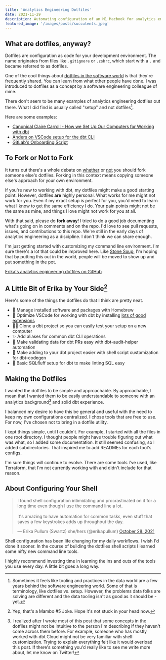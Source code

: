 ```yaml
---
title: 'Analytics Engineering Dotfiles'
date: 2021-11-29
description: Automating configuration of an M1 Macbook for analytics engineering. Includes configuration of VSCode for working with dbt and Jinja. Fork it for easy setup of your own mac, or check it out for inspiration for zsh aliases.
featured_image: '/images/posts/succulents.jpeg'
---
```


## What are dotfiles, anyway?

Dotfiles are configuration as code for your development environment. The name
originates from files like `.gitignore` or `.zshrc`, which start with a `.` and
became referred to as dotfiles.

One of the cool things about [dotfiles in the software world](https://dotfiles.github.io/)
is that they're frequently shared. You can learn from what other people have
done. I was introduced to dotfiles as a concept by a software engineering
colleague of mine.

There don't seem to be many examples of analytics engineering dotfiles out
there. What I did find is usually called "setup" and not dotfiles[^3].

Here are some examples:

* [Canonical Claire Carroll - How we Set Up Our Computers for Working with dbt](https://discourse.getdbt.com/t/how-we-set-up-our-computers-for-working-on-dbt-projects/243)
* [Anders on VSCode setup for the dbt CLI](https://discourse.getdbt.com/t/setting-up-vscode-to-use-with-the-dbt-cli/3291)
* [GitLab's Onboarding Script](https://gitlab.com/gitlab-data/analytics/-/blob/master/admin/onboarding_script.zsh)

## To Fork or Not to Fork

It turns out there's a whole debate on [whether](https://zachholman.com/2010/08/dotfiles-are-meant-to-be-forked/)
or [not](https://www.anishathalye.com/2014/08/03/managing-your-dotfiles/) you should
fork someone else's dotfiles. Forking in this context means copying someone
else's approach for your own environment.

If you're new to working with dbt, my dotfiles might make a good starting point.
However, dotfiles **are** highly personal. What works for me might not work for
you. Even if my exact setup is perfect for you, you'd need to learn what I know
to get the same efficiency I do. Your pain points might not be the same as mine,
and things I love might not work for you at all.

With that said, please do **fork away**! I tried to do a good job documenting
what's going on in comments and on the repo. I'd love to see pull requests, issues,
and contributions to this repo. We're still in the early days of analytics
engineering as a discipline. I don't think we can share enough.

I'm just getting started with customizing my command line environment. I'm sure
there's a lot that could be improved here. Like [Stone Soup](https://en.wikipedia.org/wiki/Stone_Soup),
I'm hoping that by putting this out in the world, people will be moved to
show up and put something in the pot.

[Erika's analytics engineering dotfiles on GitHub](https://github.com/erika-e/dotfiles)

## A Little Bit of Erika by Your Side[^Mambo]

Here's some of the things the dotfiles do that I think are pretty neat.

* 🍺  Manage installed software and packages with Homebrew
* 🦾  Optimize VSCode for working with dbt by installing [lots of good extensions](https://github.com/erika-e/dotfiles/tree/main/vscode)
* 👩‍🔬  Clone a dbt project so you can easily test your setup on a new computer
* ✨  Add aliases for common dbt CLI operations
* 🔎  Make validating data for dbt PRs easy with dbt-audit-helper automation
* 🤘  Make adding to your dbt project easier with shell script customization for dbt-codegen
* 🧹  Basic SQLfluff setup for dbt to make linting SQL easy

## Making the Dotfiles

I wanted the dotfiles to be simple and approachable. By approachable, I mean
that I wanted them to be easily understandable to someone with an analytics
background[^1] and solid dbt experience.

I balanced my desire to have this be general and useful with the need to keep my
own configurations centralized. I chose tools that are free to use. For now,
I've chosen not to bring in a dotfile utility.

I kept things simple, until I couldn't. For example, I started with all the files
in one root directory. I thought people might have trouble figuring out what was
what, so I added some documentation. It still seemed confusing, so I added
subdirectories. That inspired me to add READMEs for each tool's configs.

I'm sure things will continue to evolve. There are some tools I've used, like
Terraform, that I'm not currently working with and didn't include for that reason.

## About Configuring Your Shell

<blockquote class="twitter-tweet"><p lang="en" dir="ltr">I found shell configuration intimidating and procrastinated on it for a long time even though I use the command line a lot.<br><br>It&#39;s amazing to have automation for common tasks, even stuff that saves a few keystrokes adds up throughout the day.</p>&mdash; Erika Pullum (Swartz) she/hers (@erikapullum) <a href="https://twitter.com/erikapullum/status/1453814316071854084?ref_src=twsrc%5Etfw">October 28, 2021</a></blockquote> <script async src="https://platform.twitter.com/widgets.js" charset="utf-8"></script>

Shell configuration has been life changing for my daily workflows. I wish I'd done
it sooner. In the course of building the dotfiles shell scripts I learned some
nifty new command line tools.

I highly recommend investing time in learning the ins and outs of the tools you
use every day. A little bit goes a long way.

[^3]: Sometimes it feels like tooling and practices in the data world are a few
    years behind the software engineering world. Some of that is terminology,
    like dotfiles vs. setup. However, the problems data folks are solving are
    different and the data tooling isn't as good as it should be - yet.

[^1]: I realized after I wrote most of this post that some concepts in the
    dotfiles might not be intuitive to the person I'm describing if they haven't
    come across them before. For example, someone who has mostly worked with dbt
    Cloud might not be very familiar with shell customization. Trying to explain
    everything felt like it would overload this post. If there's something you'd
    really like to see me write more about, let me know on Twitter!

[^Mambo]: Yep, that's a Mambo #5 Joke. Hope it's not stuck in your head now.
